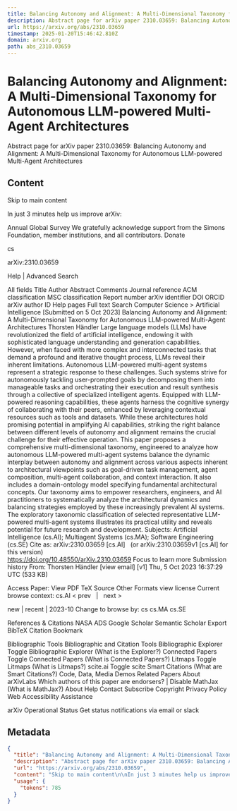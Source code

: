```yaml
---
title: Balancing Autonomy and Alignment: A Multi-Dimensional Taxonomy for Autonomous LLM-powered Multi-Agent Architectures
description: Abstract page for arXiv paper 2310.03659: Balancing Autonomy and Alignment: A Multi-Dimensional Taxonomy for Autonomous LLM-powered Multi-Agent Architectures
url: https://arxiv.org/abs/2310.03659
timestamp: 2025-01-20T15:46:42.810Z
domain: arxiv.org
path: abs_2310.03659
---
```


# Balancing Autonomy and Alignment: A Multi-Dimensional Taxonomy for Autonomous LLM-powered Multi-Agent Architectures


Abstract page for arXiv paper 2310.03659: Balancing Autonomy and Alignment: A Multi-Dimensional Taxonomy for Autonomous LLM-powered Multi-Agent Architectures


## Content

Skip to main content

In just 3 minutes help us improve arXiv:

Annual Global Survey
We gratefully acknowledge support from the Simons Foundation, member institutions, and all contributors.
Donate
>
cs
>
arXiv:2310.03659

Help | Advanced Search

All fields
Title
Author
Abstract
Comments
Journal reference
ACM classification
MSC classification
Report number
arXiv identifier
DOI
ORCID
arXiv author ID
Help pages
Full text
Search
Computer Science > Artificial Intelligence
[Submitted on 5 Oct 2023]
Balancing Autonomy and Alignment: A Multi-Dimensional Taxonomy for Autonomous LLM-powered Multi-Agent Architectures
Thorsten Händler
Large language models (LLMs) have revolutionized the field of artificial intelligence, endowing it with sophisticated language understanding and generation capabilities. However, when faced with more complex and interconnected tasks that demand a profound and iterative thought process, LLMs reveal their inherent limitations. Autonomous LLM-powered multi-agent systems represent a strategic response to these challenges. Such systems strive for autonomously tackling user-prompted goals by decomposing them into manageable tasks and orchestrating their execution and result synthesis through a collective of specialized intelligent agents. Equipped with LLM-powered reasoning capabilities, these agents harness the cognitive synergy of collaborating with their peers, enhanced by leveraging contextual resources such as tools and datasets. While these architectures hold promising potential in amplifying AI capabilities, striking the right balance between different levels of autonomy and alignment remains the crucial challenge for their effective operation. This paper proposes a comprehensive multi-dimensional taxonomy, engineered to analyze how autonomous LLM-powered multi-agent systems balance the dynamic interplay between autonomy and alignment across various aspects inherent to architectural viewpoints such as goal-driven task management, agent composition, multi-agent collaboration, and context interaction. It also includes a domain-ontology model specifying fundamental architectural concepts. Our taxonomy aims to empower researchers, engineers, and AI practitioners to systematically analyze the architectural dynamics and balancing strategies employed by these increasingly prevalent AI systems. The exploratory taxonomic classification of selected representative LLM-powered multi-agent systems illustrates its practical utility and reveals potential for future research and development.
Subjects:	Artificial Intelligence (cs.AI); Multiagent Systems (cs.MA); Software Engineering (cs.SE)
Cite as:	arXiv:2310.03659 [cs.AI]
 	(or arXiv:2310.03659v1 [cs.AI] for this version)
 	
https://doi.org/10.48550/arXiv.2310.03659
Focus to learn more
Submission history
From: Thorsten Händler [view email]
[v1] Thu, 5 Oct 2023 16:37:29 UTC (533 KB)

Access Paper:
View PDF
TeX Source
Other Formats
view license
Current browse context:
cs.AI
< prev   |   next >

new | recent | 2023-10
Change to browse by:
cs
cs.MA
cs.SE

References & Citations
NASA ADS
Google Scholar
Semantic Scholar
Export BibTeX Citation
Bookmark
 
Bibliographic Tools
Bibliographic and Citation Tools
Bibliographic Explorer Toggle
Bibliographic Explorer (What is the Explorer?)
Connected Papers Toggle
Connected Papers (What is Connected Papers?)
Litmaps Toggle
Litmaps (What is Litmaps?)
scite.ai Toggle
scite Smart Citations (What are Smart Citations?)
Code, Data, Media
Demos
Related Papers
About arXivLabs
Which authors of this paper are endorsers? | Disable MathJax (What is MathJax?)
About
Help
Contact
Subscribe
Copyright
Privacy Policy
Web Accessibility Assistance

arXiv Operational Status 
Get status notifications via email or slack

## Metadata

```json
{
  "title": "Balancing Autonomy and Alignment: A Multi-Dimensional Taxonomy for Autonomous LLM-powered Multi-Agent Architectures",
  "description": "Abstract page for arXiv paper 2310.03659: Balancing Autonomy and Alignment: A Multi-Dimensional Taxonomy for Autonomous LLM-powered Multi-Agent Architectures",
  "url": "https://arxiv.org/abs/2310.03659",
  "content": "Skip to main content\n\nIn just 3 minutes help us improve arXiv:\n\nAnnual Global Survey\nWe gratefully acknowledge support from the Simons Foundation, member institutions, and all contributors.\nDonate\n>\ncs\n>\narXiv:2310.03659\n\nHelp | Advanced Search\n\nAll fields\nTitle\nAuthor\nAbstract\nComments\nJournal reference\nACM classification\nMSC classification\nReport number\narXiv identifier\nDOI\nORCID\narXiv author ID\nHelp pages\nFull text\nSearch\nComputer Science > Artificial Intelligence\n[Submitted on 5 Oct 2023]\nBalancing Autonomy and Alignment: A Multi-Dimensional Taxonomy for Autonomous LLM-powered Multi-Agent Architectures\nThorsten Händler\nLarge language models (LLMs) have revolutionized the field of artificial intelligence, endowing it with sophisticated language understanding and generation capabilities. However, when faced with more complex and interconnected tasks that demand a profound and iterative thought process, LLMs reveal their inherent limitations. Autonomous LLM-powered multi-agent systems represent a strategic response to these challenges. Such systems strive for autonomously tackling user-prompted goals by decomposing them into manageable tasks and orchestrating their execution and result synthesis through a collective of specialized intelligent agents. Equipped with LLM-powered reasoning capabilities, these agents harness the cognitive synergy of collaborating with their peers, enhanced by leveraging contextual resources such as tools and datasets. While these architectures hold promising potential in amplifying AI capabilities, striking the right balance between different levels of autonomy and alignment remains the crucial challenge for their effective operation. This paper proposes a comprehensive multi-dimensional taxonomy, engineered to analyze how autonomous LLM-powered multi-agent systems balance the dynamic interplay between autonomy and alignment across various aspects inherent to architectural viewpoints such as goal-driven task management, agent composition, multi-agent collaboration, and context interaction. It also includes a domain-ontology model specifying fundamental architectural concepts. Our taxonomy aims to empower researchers, engineers, and AI practitioners to systematically analyze the architectural dynamics and balancing strategies employed by these increasingly prevalent AI systems. The exploratory taxonomic classification of selected representative LLM-powered multi-agent systems illustrates its practical utility and reveals potential for future research and development.\nSubjects:\tArtificial Intelligence (cs.AI); Multiagent Systems (cs.MA); Software Engineering (cs.SE)\nCite as:\tarXiv:2310.03659 [cs.AI]\n \t(or arXiv:2310.03659v1 [cs.AI] for this version)\n \t\nhttps://doi.org/10.48550/arXiv.2310.03659\nFocus to learn more\nSubmission history\nFrom: Thorsten Händler [view email]\n[v1] Thu, 5 Oct 2023 16:37:29 UTC (533 KB)\n\nAccess Paper:\nView PDF\nTeX Source\nOther Formats\nview license\nCurrent browse context:\ncs.AI\n< prev   |   next >\n\nnew | recent | 2023-10\nChange to browse by:\ncs\ncs.MA\ncs.SE\n\nReferences & Citations\nNASA ADS\nGoogle Scholar\nSemantic Scholar\nExport BibTeX Citation\nBookmark\n \nBibliographic Tools\nBibliographic and Citation Tools\nBibliographic Explorer Toggle\nBibliographic Explorer (What is the Explorer?)\nConnected Papers Toggle\nConnected Papers (What is Connected Papers?)\nLitmaps Toggle\nLitmaps (What is Litmaps?)\nscite.ai Toggle\nscite Smart Citations (What are Smart Citations?)\nCode, Data, Media\nDemos\nRelated Papers\nAbout arXivLabs\nWhich authors of this paper are endorsers? | Disable MathJax (What is MathJax?)\nAbout\nHelp\nContact\nSubscribe\nCopyright\nPrivacy Policy\nWeb Accessibility Assistance\n\narXiv Operational Status \nGet status notifications via email or slack",
  "usage": {
    "tokens": 785
  }
}
```
